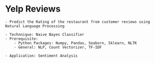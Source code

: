 # Yelp Reviews

	- Predict the Rating of the restaurant from customer reviews using Natural Language Processing
	
	- Technnique: Naive Bayes Classifier
	- Prerequisite:
		- Python Packages: Numpy, Pandas, Seaborn, Sklearn, NLTK
		- General: NLP, Count Vectorizer, TF-IDF
		
	- Application: Sentiment Analysis

	

    
    

